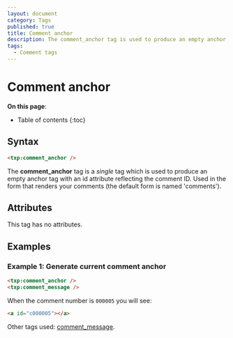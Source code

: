```yaml
---
layout: document
category: Tags
published: true
title: Comment anchor
description: The comment_anchor tag is used to produce an empty anchor tag with an id attribute reflecting the comment ID.
tags:
  - Comment tags
---
```


# Comment anchor

**On this page**:

* Table of contents
{:toc}

## Syntax

~~~ html
<txp:comment_anchor />
~~~

The **comment_anchor** tag is a *single* tag which is used to produce an empty anchor tag with an id attribute reflecting the comment ID. Used in the form that renders your comments (the default form is named 'comments').

## Attributes

This tag has no attributes.

## Examples

### Example 1: Generate current comment anchor

~~~ html
<txp:comment_anchor />
<txp:comment_message />
~~~

When the comment number is `000005` you will see:

~~~ html
<a id="c000005"></a>
~~~

Other tags used: [comment_message](/tags/comment_message).
